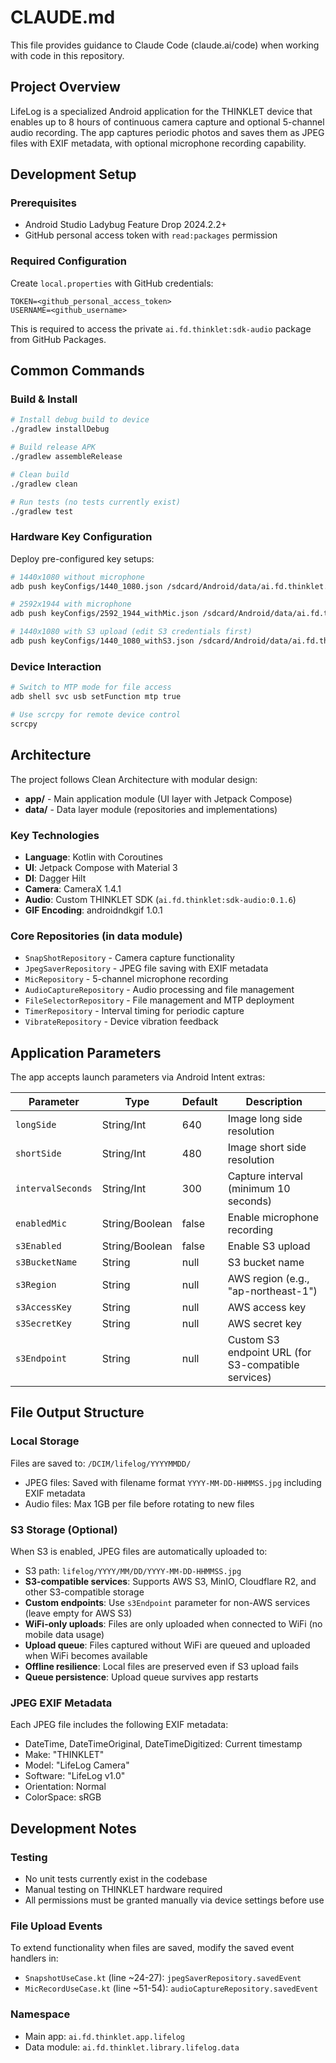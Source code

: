 # CLAUDE.md

This file provides guidance to Claude Code (claude.ai/code) when working with code in this repository.

## Project Overview

LifeLog is a specialized Android application for the THINKLET device that enables up to 8 hours of continuous camera capture and optional 5-channel audio recording. The app captures periodic photos and saves them as JPEG files with EXIF metadata, with optional microphone recording capability.

## Development Setup

### Prerequisites
- Android Studio Ladybug Feature Drop 2024.2.2+
- GitHub personal access token with `read:packages` permission

### Required Configuration
Create `local.properties` with GitHub credentials:
```properties
TOKEN=<github_personal_access_token>
USERNAME=<github_username>
```

This is required to access the private `ai.fd.thinklet:sdk-audio` package from GitHub Packages.

## Common Commands

### Build & Install
```bash
# Install debug build to device
./gradlew installDebug

# Build release APK
./gradlew assembleRelease

# Clean build
./gradlew clean

# Run tests (no tests currently exist)
./gradlew test
```

### Hardware Key Configuration
Deploy pre-configured key setups:

```bash
# 1440x1080 without microphone
adb push keyConfigs/1440_1080.json /sdcard/Android/data/ai.fd.thinklet.app.launcher/files/key_config.json && adb reboot

# 2592x1944 with microphone
adb push keyConfigs/2592_1944_withMic.json /sdcard/Android/data/ai.fd.thinklet.app.launcher/files/key_config.json && adb reboot

# 1440x1080 with S3 upload (edit S3 credentials first)
adb push keyConfigs/1440_1080_withS3.json /sdcard/Android/data/ai.fd.thinklet.app.launcher/files/key_config.json && adb reboot
```

### Device Interaction
```bash
# Switch to MTP mode for file access
adb shell svc usb setFunction mtp true

# Use scrcpy for remote device control
scrcpy
```

## Architecture

The project follows Clean Architecture with modular design:

- **app/** - Main application module (UI layer with Jetpack Compose)
- **data/** - Data layer module (repositories and implementations)

### Key Technologies
- **Language**: Kotlin with Coroutines
- **UI**: Jetpack Compose with Material 3
- **DI**: Dagger Hilt
- **Camera**: CameraX 1.4.1
- **Audio**: Custom THINKLET SDK (`ai.fd.thinklet:sdk-audio:0.1.6`)
- **GIF Encoding**: androidndkgif 1.0.1

### Core Repositories (in data module)
- `SnapShotRepository` - Camera capture functionality
- `JpegSaverRepository` - JPEG file saving with EXIF metadata
- `MicRepository` - 5-channel microphone recording
- `AudioCaptureRepository` - Audio processing and file management
- `FileSelectorRepository` - File management and MTP deployment
- `TimerRepository` - Interval timing for periodic capture
- `VibrateRepository` - Device vibration feedback

## Application Parameters

The app accepts launch parameters via Android Intent extras:

| Parameter | Type | Default | Description |
|-----------|------|---------|-------------|
| `longSide` | String/Int | 640 | Image long side resolution |
| `shortSide` | String/Int | 480 | Image short side resolution |
| `intervalSeconds` | String/Int | 300 | Capture interval (minimum 10 seconds) |
| `enabledMic` | String/Boolean | false | Enable microphone recording |
| `s3Enabled` | String/Boolean | false | Enable S3 upload |
| `s3BucketName` | String | null | S3 bucket name |
| `s3Region` | String | null | AWS region (e.g., "ap-northeast-1") |
| `s3AccessKey` | String | null | AWS access key |
| `s3SecretKey` | String | null | AWS secret key |
| `s3Endpoint` | String | null | Custom S3 endpoint URL (for S3-compatible services) |

## File Output Structure

### Local Storage
Files are saved to: `/DCIM/lifelog/YYYYMMDD/`
- JPEG files: Saved with filename format `YYYY-MM-DD-HHMMSS.jpg` including EXIF metadata
- Audio files: Max 1GB per file before rotating to new files

### S3 Storage (Optional)
When S3 is enabled, JPEG files are automatically uploaded to:
- S3 path: `lifelog/YYYY/MM/DD/YYYY-MM-DD-HHMMSS.jpg`
- **S3-compatible services**: Supports AWS S3, MinIO, Cloudflare R2, and other S3-compatible storage
- **Custom endpoints**: Use `s3Endpoint` parameter for non-AWS services (leave empty for AWS S3)
- **WiFi-only uploads**: Files are only uploaded when connected to WiFi (no mobile data usage)
- **Upload queue**: Files captured without WiFi are queued and uploaded when WiFi becomes available
- **Offline resilience**: Local files are preserved even if S3 upload fails
- **Queue persistence**: Upload queue survives app restarts

### JPEG EXIF Metadata
Each JPEG file includes the following EXIF metadata:
- DateTime, DateTimeOriginal, DateTimeDigitized: Current timestamp
- Make: "THINKLET"
- Model: "LifeLog Camera" 
- Software: "LifeLog v1.0"
- Orientation: Normal
- ColorSpace: sRGB

## Development Notes

### Testing
- No unit tests currently exist in the codebase
- Manual testing on THINKLET hardware required
- All permissions must be granted manually via device settings before use

### File Upload Events
To extend functionality when files are saved, modify the saved event handlers in:
- `SnapshotUseCase.kt` (line ~24-27): `jpegSaverRepository.savedEvent`
- `MicRecordUseCase.kt` (line ~51-54): `audioCaptureRepository.savedEvent`

### Namespace
- Main app: `ai.fd.thinklet.app.lifelog`
- Data module: `ai.fd.thinklet.library.lifelog.data`